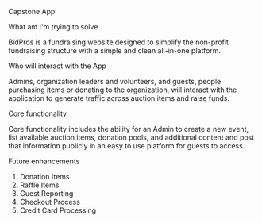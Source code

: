 Capstone App

What am I'm trying to solve

BidPros is a fundraising website designed to simplify the non-profit fundraising structure with a simple and clean all-in-one platform.

Who will interact with the App

Admins, organization leaders and volunteers, and guests, people purchasing items or donating to the organization, will interact with the application to generate traffic across auction items and raise funds.

Core functionality

Core functionality includes the ability for an Admin to create a new event, list available auction items, donation pools, and additional content and post that information publicly in an easy to use platform for guests to access.

Future enhancements

1. Donation Items
2. Raffle Items
3. Guest Reporting
4. Checkout Process
5. Credit Card Processing
